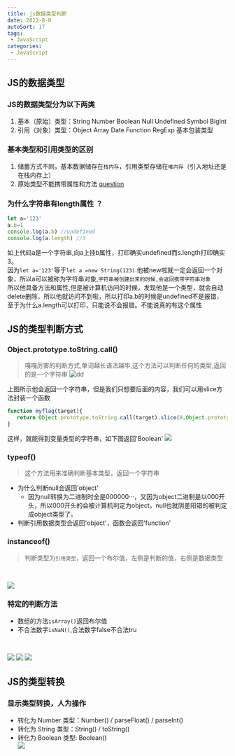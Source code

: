 ```yaml
---
title: js数据类型判断
date: 2022-8-8
autoSort: 17
tags:
 - JavaScript
categories: 
 - JavaScript
---
```


## JS的数据类型

### JS的数据类型分为以下两类

1. 基本（原始）类型：String Number Boolean Null Undefined Symbol BigInt
2. 引用（对象）类型：Object Array Date Function RegExp 基本包装类型

### 基本类型和引用类型的区别

1. 储蓄方式不同，基本数据储存在`栈内存`，引用类型存储在`堆内存`（引入地址还是在栈内存上）
2. 原始类型不能携带属性和方法  [question](#为什么字符串有length属性)

### 为什么字符串有length属性 ？

``` js
let a='123'
a.b=1
console.log(a.b) //undefined
console.log(a.length) //3
```

如上代码a是一个字符串,向a上挂b属性，打印确实undefined而s.length打印确实3。<br>
因为`let a='123'`等于`let a =new String(123)`.他被new啦就一定会返回一个对象，所以a可以被称为字符串对象,`字符串被创建出来的时候,会返回携带字符串对象`<br>
所以他具备方法和属性,但是被计算机访问的时候，发现他是一个类型，就会自动delete删除，所以他就访问不到啦，所以打印a.b的时候是undefined不是报错，至于为什么a.length可以打印，只能说不会报错。不能说真的有这个属性

## JS的类型判断方式

### Object.prototype.toString.call()

> 嘎嘎厉害的判断方式,单词越长语法越牛,这个方法可以判断任何的类型,返回的是一个字符串
![dd](https://p6-juejin.byteimg.com/tos-cn-i-k3u1fbpfcp/0b55591891ad4665a0c28df4cc6439a4~tplv-k3u1fbpfcp-zoom-in-crop-mark:3024:0:0:0.awebp)

上图所示他会返回一个字符串，但是我们只想要后面的内容，我们可以用slice方法封装一个函数

```js
function myflag(target){
   return Object.prototype.toString.call(target).slice(8,Object.prototype.toString.call(target).length-1)
}
```

这样，就能得到变量类型的字符串，如下图返回'Boolean'
![](https://p1-juejin.byteimg.com/tos-cn-i-k3u1fbpfcp/210cb6ed1eac419aa338f6a17510b6f2~tplv-k3u1fbpfcp-zoom-in-crop-mark:3024:0:0:0.awebp)

### typeof()

> 这个方法用来准确判断基本类型，返回一个字符串

- 为什么判断null会返回'object'
  - 因为null转换为二进制时全是000000···，又因为object二进制是以000开头，所以000开头的会被计算机判定为object，null也就阴差阳错的被判定成object类型了。
- 判断引用数据类型会返回'object'，函数会返回'function'

<!-- >[本文摘抄掘金用户-不知道也没关系](https://juejin.cn/post/7118335356662972452#heading-0) -->

### instanceof()

> 判断类型为`引用类型`，返回一个布尔值，左侧是判断的值，右侧是数据类型

</br>

![](https://p9-juejin.byteimg.com/tos-cn-i-k3u1fbpfcp/e6003e3f2f954ae0a0bacfc46352202e~tplv-k3u1fbpfcp-zoom-in-crop-mark:3024:0:0:0.awebp)

### 特定的判断方法

- 数组的方法`isArray()`返回布尔值
- 不合法数字`isNaN()`,合法数字false不合法tru
  
<br>

![](https://p3-juejin.byteimg.com/tos-cn-i-k3u1fbpfcp/c0665d735800431a916af66a230876af~tplv-k3u1fbpfcp-zoom-in-crop-mark:3024:0:0:0.awebp)
![](https://p9-juejin.byteimg.com/tos-cn-i-k3u1fbpfcp/689cecc15a7049b387ac7470afa2ea45~tplv-k3u1fbpfcp-zoom-in-crop-mark:3024:0:0:0.awebp)
![](https://p1-juejin.byteimg.com/tos-cn-i-k3u1fbpfcp/14e98c62f99148f38d315123010fb8fd~tplv-k3u1fbpfcp-zoom-in-crop-mark:3024:0:0:0.awebp)

## JS的类型转换

### 显示类型转换，人为操作

- 转化为 Number 类型：Number() / parseFloat() / parseInt()
- 转化为 String 类型：String() / toString()
- 转化为 Boolean 类型: Boolean()<br>
![](https://p1-juejin.byteimg.com/tos-cn-i-k3u1fbpfcp/60e869154bf3479eadc1cb7598c9834d~tplv-k3u1fbpfcp-zoom-in-crop-mark:3024:0:0:0.awebp)
